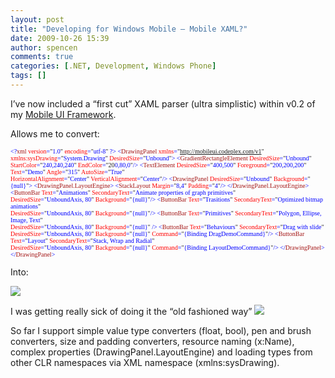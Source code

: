 ```yaml
---
layout: post
title: "Developing for Windows Mobile – Mobile XAML?"
date: 2009-10-26 15:39
author: spencen
comments: true
categories: [.NET, Development, Windows Phone]
tags: []
---
```



I’ve now included a “first cut” XAML parser (ultra simplistic) within v0.2 of my [Mobile UI Framework](http://mobileui.codeplex.com/).
  

Allows me to convert:
  

<font size="1"><font face="Verdana"><span style="color: blue">&lt;?</span><span style="color: #a31515">xml </span><span style="color: red">version</span><span style="color: blue">=</span>&quot;<span style="color: blue">1.0</span>&quot; <span style="color: red">encoding</span><span style="color: blue">=</span>&quot;<span style="color: blue">utf-8</span>&quot; </font></font><span style="color: blue"><font size="1" face="Verdana">?&gt;
&lt;</font></span><font size="1"><font face="Verdana"><span style="color: #a31515">DrawingPanel
</span><span style="color: red">xmlns</span><span style="color: blue">=</span>&quot;<span style="color: blue">http://mobileui.codeplex.com/v1</span>&quot;
<span style="color: red">xmlns:sysDrawing</span><span style="color: blue">=</span>&quot;<span style="color: blue">System.Drawing</span>&quot;
<span style="color: red">DesiredSize</span><span style="color: blue">=</span>&quot;<span style="color: blue">Unbound</span>&quot;</font></font><font size="1"><font face="Verdana"><span style="color: blue">&gt;
&lt;</span><span style="color: #a31515">GradientRectangleElement </span><span style="color: red">DesiredSize</span><span style="color: blue">=</span>&quot;<span style="color: blue">Unbound</span>&quot; <span style="color: red">StartColor</span><span style="color: blue">=</span>&quot;<span style="color: blue">240,240,240</span>&quot; <span style="color: red">EndColor</span><span style="color: blue">=</span>&quot;20<span style="color: blue">0,80,0</span>&quot;</font></font><font size="1"><font face="Verdana"><span style="color: blue">/&gt;
&lt;</span><span style="color: #a31515">TextElement </span><span style="color: red">DesiredSize</span><span style="color: blue">=</span>&quot;<span style="color: blue">400,500</span>&quot; <span style="color: red">Foreground</span><span style="color: blue">=</span>&quot;<span style="color: blue">200,200,200</span>&quot; <span style="color: red">Text</span><span style="color: blue">=</span>&quot;<span style="color: blue">Demo</span>&quot; <span style="color: red">Angle</span><span style="color: blue">=</span>&quot;<span style="color: blue">315</span>&quot; <span style="color: red">AutoSize</span><span style="color: blue">=</span>&quot;<span style="color: blue">True</span>&quot;   
                          <span style="color: red">HorizontalAlignment</span><span style="color: blue">=</span>&quot;<span style="color: blue">Center</span>&quot; <span style="color: red">VerticalAlignment</span><span style="color: blue">=</span>&quot;<span style="color: blue">Center</span>&quot;</font></font><font size="1"><font face="Verdana"><span style="color: blue">/&gt;
&lt;</span><span style="color: #a31515">DrawingPanel </span><span style="color: red">DesiredSize</span><span style="color: blue">=</span>&quot;<span style="color: blue">Unbound</span>&quot; <span style="color: red">Background</span><span style="color: blue">=</span>&quot;<span style="color: blue">{null}</span>&quot;</font></font><font size="1"><font face="Verdana"><span style="color: blue">&gt;
&lt;</span><span style="color: #a31515">DrawingPanel.LayoutEngine</span></font></font><font size="1"><font face="Verdana"><span style="color: blue">&gt;
&lt;</span><span style="color: #a31515">StackLayout </span><span style="color: red">Margin</span><span style="color: blue">=</span>&quot;<span style="color: blue">8,4</span>&quot; <span style="color: red">Padding</span><span style="color: blue">=</span>&quot;<span style="color: blue">4</span>&quot;</font></font><font size="1"><font face="Verdana"><span style="color: blue">/&gt;
&lt;/</span><span style="color: #a31515">DrawingPanel.LayoutEngine</span></font></font><font size="1"><font face="Verdana"><span style="color: blue">&gt;
&lt;</span><span style="color: #a31515">ButtonBar </span><span style="color: red">Text</span><span style="color: blue">=</span>&quot;<span style="color: blue">Animations</span>&quot; <span style="color: red">SecondaryText</span><span style="color: blue">=</span>&quot;<span style="color: blue">Animate properties of graph primitives</span>&quot;   
                         <span style="color: red">DesiredSize</span><span style="color: blue">=</span>&quot;<span style="color: blue">UnboundAxis, 80</span>&quot; <span style="color: red">Background</span><span style="color: blue">=</span>&quot;<span style="color: blue">{null}</span>&quot;</font></font><font size="1"><font face="Verdana"><span style="color: blue">/&gt;
&lt;</span><span style="color: #a31515">ButtonBar </span><span style="color: red">Text</span><span style="color: blue">=</span>&quot;<span style="color: blue">Trasitions</span>&quot; <span style="color: red">SecondaryText</span><span style="color: blue">=</span>&quot;<span style="color: blue">Optimized bitmap animations</span>&quot;   
                         <span style="color: red">DesiredSize</span><span style="color: blue">=</span>&quot;<span style="color: blue">UnboundAxis, 80</span>&quot; <span style="color: red">Background</span><span style="color: blue">=</span>&quot;<span style="color: blue">{null}</span>&quot;</font></font><font size="1"><font face="Verdana"><span style="color: blue">/&gt;
&lt;</span><span style="color: #a31515">ButtonBar </span><span style="color: red">Text</span><span style="color: blue">=</span>&quot;<span style="color: blue">Primitives</span>&quot; <span style="color: red">SecondaryText</span><span style="color: blue">=</span>&quot;<span style="color: blue">Polygon, Ellipse, Image, Text</span>&quot;   
                         <span style="color: red">DesiredSize</span><span style="color: blue">=</span>&quot;<span style="color: blue">UnboundAxis, 80</span>&quot; <span style="color: red">Background</span><span style="color: blue">=</span>&quot;<span style="color: blue">{null}</span>&quot; </font></font><font size="1"><font face="Verdana"><span style="color: blue">/&gt;
&lt;</span><span style="color: #a31515">ButtonBar </span><span style="color: red">Text</span><span style="color: blue">=</span>&quot;<span style="color: blue">Behaviours</span>&quot; <span style="color: red">SecondaryText</span><span style="color: blue">=</span>&quot;<span style="color: blue">Drag with slide</span>&quot;   
                         <span style="color: red">DesiredSize</span><span style="color: blue">=</span>&quot;<span style="color: blue">UnboundAxis, 80</span>&quot; <span style="color: red">Background</span><span style="color: blue">=</span>&quot;<span style="color: blue">{null}</span>&quot; <span style="color: red">Command</span><span style="color: blue">=</span>&quot;<span style="color: blue">{Binding DragDemoCommand}</span>&quot;</font></font><font size="1"><font face="Verdana"><span style="color: blue">/&gt;
&lt;</span><span style="color: #a31515">ButtonBar </span><span style="color: red">Text</span><span style="color: blue">=</span>&quot;<span style="color: blue">Layout</span>&quot; <span style="color: red">SecondaryText</span><span style="color: blue">=</span>&quot;<span style="color: blue">Stack, Wrap and Radial</span>&quot;   
                          <span style="color: red">DesiredSize</span><span style="color: blue">=</span>&quot;<span style="color: blue">UnboundAxis, 80</span>&quot; <span style="color: red">Background</span><span style="color: blue">=</span>&quot;<span style="color: blue">{null}</span>&quot; <span style="color: red">Command</span><span style="color: blue">=</span>&quot;<span style="color: blue">{Binding LayoutDemoCommand}</span>&quot;</font></font><font size="1"><font face="Verdana"><span style="color: blue">/&gt;
&lt;/</span><span style="color: #a31515">DrawingPanel</span></font></font><font size="1"><font face="Verdana"><span style="color: blue">&gt;
&lt;/</span><span style="color: #a31515">DrawingPanel</span><span style="color: blue">&gt;</span></font></font>

<a href="http://11011.net/software/vspaste"></a>


Into:

![](http://i3.codeplex.com/Project/Download/FileDownload.aspx?ProjectName=mobileui&amp;DownloadId=89373)


I was getting really sick of doing it the “old fashioned way” ![](http://blog.spencen.com/emoticons/smile.png)



So far I support simple value type converters (float, bool), pen and brush converters, size and padding converters, resource naming (x:Name), complex properties (DrawingPanel.LayoutEngine) and loading types from other CLR namespaces via XML namespace (xmlns:sysDrawing).


